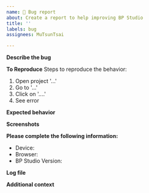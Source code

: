 ```yaml
---
name: 🐛 Bug report
about: Create a report to help improving BP Studio
title: ''
labels: bug
assignees: MuTsunTsai

---
```


**Describe the bug**
<!-- A clear and concise description of what the bug is. -->

**To Reproduce**
Steps to reproduce the behavior:
1. Open project '...' <!-- please add project link -->
2. Go to '...'
3. Click on '....'
4. See error

**Expected behavior**
<!-- A clear and concise description of what you expected to happen. -->

**Screenshots**
<!-- If applicable, add screenshots to help explain your problem. -->

**Please complete the following information:**
 - Device: <!-- [e.g. iPhone6, PC] -->
 - Browser: <!-- [e.g. Safari 13.0, Chrome 89] -->
 - BP Studio Version: <!-- [e.g. 0.4.3 build 978] -->

**Log file**
<!-- If you have downloaded a fatal error log file, attach it here. -->

**Additional context**
<!-- Add any other context about the problem here. -->
